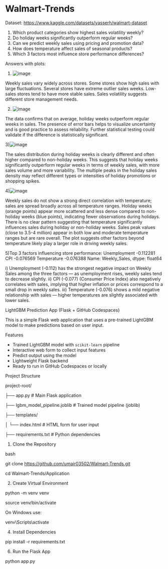# Walmart-Trends
Dataset: https://www.kaggle.com/datasets/yasserh/walmart-dataset
1) Which product categories show highest sales volatility weekly?
2) Do holiday weeks significantly outperform regular weeks?
3)  Can we predict weekly sales using pricing and promotion data?
4)   How does temperature affect sales of seasonal products?
5)   Which 3 factors most influence store performance differences?

Answers with plots:
1) ![image](https://github.com/user-attachments/assets/9a12b5c7-068b-4e41-b429-a8de32afe7ef)

Weekly sales vary widely across stores.
Some stores show high sales with large fluctuations.
Several stores have extreme outlier sales weeks.
Low-sales stores tend to have more stable sales.
Sales volatility suggests different store management needs.

2) ![image](https://github.com/user-attachments/assets/2962d340-e1a6-49cf-a61e-142f4818acf4)

The data confirms that on average, holiday weeks outperform regular weeks in sales.
The presence of error bars helps to visualize uncertainty and is good practice to assess reliability.
Further statistical testing could validate if the difference is statistically significant.

3)![image](https://github.com/user-attachments/assets/f0c6252b-fa19-4207-801d-182ba772487c)

The sales distribution during holiday weeks is clearly different and often higher compared to non-holiday weeks.
This suggests that holiday weeks significantly outperform regular weeks in terms of weekly sales, with more sales volume and more variability.
The multiple peaks in the holiday sales density may reflect different types or intensities of holiday promotions or shopping spikes.

4)![image](https://github.com/user-attachments/assets/6d954d35-facc-4b53-af73-3ef646bd60bf)

Weekly sales do not show a strong direct correlation with temperature; sales are spread broadly across all temperature ranges.
Holiday weeks (orange points) appear more scattered and less dense compared to non-holiday weeks (blue points), indicating fewer observations during holidays.
There is no clear pattern suggesting that temperature significantly influences sales during holiday or non-holiday weeks.
Sales peak values (close to 3.5-4 million) appear in both low and moderate temperature ranges but are rare overall.
The plot suggests other factors beyond temperature likely play a larger role in driving weekly sales.


5)Top 3 factors influencing store performance:
 Unemployment   -0.112281
 CPI            -0.076569
 Temperature    -0.076388
 Name: Weekly_Sales, dtype: float64
 
i) Unemployment (-0.112) has the strongest negative impact on Weekly Sales among the three factors — as unemployment rises, weekly sales tend to decrease slightly.
ii) CPI (-0.077) (Consumer Price Index) also negatively correlates with sales, implying that higher inflation or prices correspond to a small drop in weekly sales.
iii) Temperature (-0.076) shows a mild negative relationship with sales — higher temperatures are slightly associated with lower sales.




LightGBM Prediction App (Flask + GitHub Codespaces)

This is a simple Flask web application that uses a pre-trained LightGBM model to make predictions based on user input.

Features

- Trained LightGBM model with `scikit-learn` pipeline
- Interactive web form to collect input features
- Predict output using the model
- Lightweight Flask backend
- Ready to run in GitHub Codespaces or locally

Project Structure

project-root/

├── app.py # Main Flask application

├── lgbm_model_pipeline.joblib # Trained model pipeline (joblib)

├── templates/

│ └── index.html # HTML form for user input

├── requirements.txt # Python dependencies

1. Clone the Repository 

bash

git clone https://github.com/umair03502/Walmart-Trends.git

cd Walmart-Trends/Application

2. Create Virtual Environment
   
python -m venv venv

source venv/bin/activate

On Windows use:

venv\Scripts\activate

4. Install Dependencies
   
pip install -r requirements.txt

6. Run the Flask App
   
python app.py






